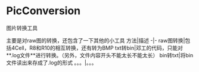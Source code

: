 # PicConversion
图片转换工具
  
主要是对raw图的转换，还包含了一下其他的小工具
方法|描述
-|-
raw图转换|包括4Cell，R8和R10的相互转换，还有转为BMP
txt转bin|邓工的代码，只能对**.log文件**进行转换。（另外，文件内容开头不能太长不能太长）
bin转txt|将bin文件读出来存成了.log的形式
。。。|。。。
